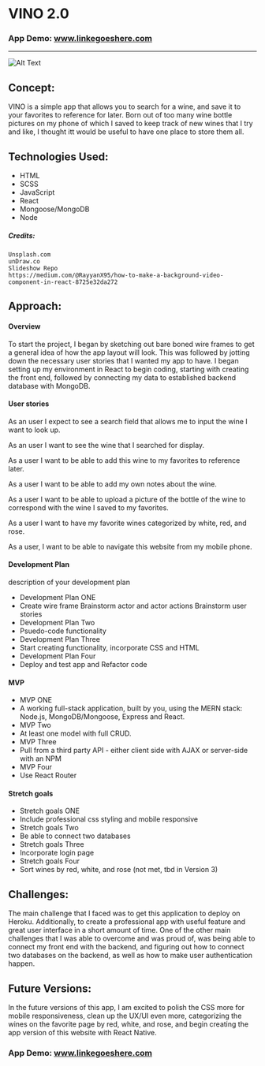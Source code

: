 # VINO 2.0

### App Demo: www.linkegoeshere.com

---
![Alt Text](https://media.giphy.com/media/l3q2wCnKRThy8ltxS/giphy.gif)



## Concept:

VINO is a simple app that allows you to search for a wine, and save it to your favorites to reference for later. Born out of too many wine bottle pictures on my phone of which I saved to keep track of new wines that I try and like, I thought itt would be useful to have one place to store them all. 

## Technologies Used:

* HTML
* SCSS
* JavaScript 
* React
* Mongoose/MongoDB
* Node

##### Credits:

    Unsplash.com
    unDraw.co
    Slideshow Repo
    https://medium.com/@RayyanX95/how-to-make-a-background-video-component-in-react-8725e32da272

## Approach:

#### Overview
To start the project, I began by sketching out bare boned wire frames to get a general idea of how the app layout will look. This was followed by jotting down the necessary user stories that I wanted my app to have. 
I began setting up my environment in React to begin coding, starting with creating the front end, followed by connecting my data to established backend database with MongoDB.



#### User stories

As an user I expect to see a search field that allows me to input the wine I want to look up. 

As an user I want to see the wine that I searched for display.

As a user I want to be able to add this wine to my favorites to reference later. 

As a user I want to be able to add my own notes about the wine. 

As a user I want to be able to upload a picture of the bottle of the wine to correspond with the wine I saved to my favorites. 

As a user I want to have my favorite wines categorized by white, red, and rose. 

As a user, I want to be able to navigate this website from my mobile phone.

#### Development Plan 

description of your development plan 

* Development Plan  ONE
* Create wire frame Brainstorm actor and actor actions Brainstorm user stories
* Development Plan  Two
* Psuedo-code functionality
* Development Plan  Three 
* Start creating functionality, incorporate CSS and HTML
* Development Plan  Four
* Deploy and test app and Refactor code

#### MVP

* MVP ONE
* A working full-stack application, built by you, using the MERN stack: Node.js, MongoDB/Mongoose, Express and React.
* MVP Two
* At least one model with full CRUD.
* MVP Three 
* Pull from a third party API - either client side with AJAX or server-side with an NPM
* MVP Four
* Use React Router

#### Stretch goals

* Stretch goals ONE
* Include professional css styling and mobile responsive
* Stretch goals Two
* Be able to connect two databases
* Stretch goals Three 
* Incorporate login page 
* Stretch goals Four
* Sort wines by red, white, and rose (not met, tbd in Version 3)
  

## Challenges:

The main challenge that I faced was to get this application to deploy on Heroku. Additionally, to create a professional app with useful feature and great user interface in a short amount of time. One of the other main challenges that I was able to overcome and was proud of, was being able to connect my front end with the backend, and figuring out how to connect two databases on the backend, as well as how to make user authentication happen.  

## Future Versions:

In the future versions of this app, I am excited to polish the CSS more for mobile responsiveness, clean up the UX/UI even more, categorizing the wines on the favorite page by red, white, and rose, and begin creating the app version of this website with React Native. 



### App Demo: www.linkegoeshere.com
